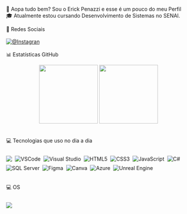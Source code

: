 👋 Aopa tudo bem? Sou o Erick Penazzi e esse é um pouco do meu Perfil<br>
🎓 Atualmente estou cursando Desenvolvimento de Sistemas no SENAI.

📱 Redes Sociais
<br>
<br>
[![@Instagran](https://img.shields.io/badge/Instagram-E4405F?style=for-the-badge&logo=instagram&logoColor=white)](https://www.instagram.com/eu.erick07/)
<br>
<br>
📊 Estatísticas GitHub
<div align="center"> <img height="160em" src="https://github-readme-stats.vercel.app/api?username=ErickPenazzi07&show_icons=true&theme=dracula&hide_border=true"/> <img height="160em" src="https://github-readme-stats.vercel.app/api/top-langs/?username=ErickPenazzi07&layout=compact&theme=dracula&hide_border=true"/> </div>
<br>
<br>
💻 Tecnologias que uso no dia a dia
<br>
<br>
<div style="display: flex; flex-wrap: wrap; gap: 8px; margin-top: 10px;"> <img src="https://img.shields.io/badge/react-%2320232a.svg?style=for-the-badge&logo=react&logoColor=%2361DAFB" /> <img src="https://img.shields.io/badge/Visual%20Studio%20Code-0078d7.svg?style=for-the-badge&logo=visual-studio-code&logoColor=white" alt="VSCode"/> <img src="https://img.shields.io/badge/Visual%20Studio-5C2D91.svg?style=for-the-badge&logo=visual-studio&logoColor=white" alt="Visual Studio"/> <img src="https://img.shields.io/badge/HTML5-E34F26?style=for-the-badge&logo=html5&logoColor=white" alt="HTML5"/> <img src="https://img.shields.io/badge/CSS3-1572B6?style=for-the-badge&logo=css3&logoColor=white" alt="CSS3"/> <img src="https://img.shields.io/badge/JavaScript-F7DF1E?style=for-the-badge&logo=javascript&logoColor=black" alt="JavaScript"/> <img src="https://img.shields.io/badge/C%23-239120?style=for-the-badge&logo=csharp&logoColor=white" alt="C#"/> <img src="https://img.shields.io/badge/Microsoft%20SQL%20Server-CC2927?style=for-the-badge&logo=microsoft%20sql%20server&logoColor=white" alt="SQL Server"/> <img src="https://img.shields.io/badge/figma-F24E1E.svg?style=for-the-badge&logo=figma&logoColor=white" alt="Figma"/> <img src="https://img.shields.io/badge/Canva-00C4CC.svg?style=for-the-badge&logo=Canva&logoColor=white" alt="Canva"/> <img src="https://img.shields.io/badge/azure-0072C6.svg?style=for-the-badge&logo=microsoftazure&logoColor=white" alt="Azure"/> <img src="https://img.shields.io/badge/Unreal%20Engine-313131.svg?style=for-the-badge&logo=unrealengine&logoColor=white" alt="Unreal Engine"/> </div>
<br>
<br>
💻 OS
<br>
<br>
<div style="display: flex; flex-wrap: wrap; gap: 8px; margin-top: 10px;"> <img src="https://img.shields.io/badge/Windows_11-0078d4?style=for-the-badge&logo=windows-11&logoColor=white"> 

</div>
